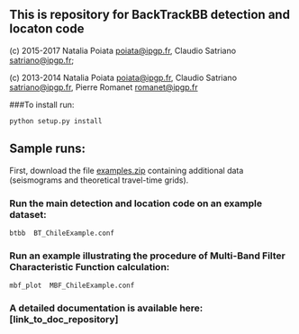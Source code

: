 ## This is repository for BackTrackBB detection and locaton code

(c) 2015-2017  Natalia Poiata <poiata@ipgp.fr>, Claudio Satriano <satriano@ipgp.fr>;

(c) 2013-2014  Natalia Poiata <poiata@ipgp.fr>, Claudio Satriano <satriano@ipgp.fr>, Pierre Romanet <romanet@ipgp.fr>  



###To install run:

    python setup.py install


## Sample runs:
First, download the file [examples.zip]( https://www.dropbox.com/s/emlz4lbd6dpu9a9/examples.zip?dl=0) containing additional data (seismograms and theoretical travel-time grids).


### Run the main detection and location code on an example dataset:

    btbb  BT_ChileExample.conf

### Run an example illustrating the procedure of Multi-Band Filter Characteristic Function calculation:

    mbf_plot  MBF_ChileExample.conf



### A detailed documentation is available here: [link_to_doc_repository]
